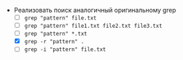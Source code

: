 - Реализовать поиск аналогичный оригинальному grep
    - [ ] `grep "pattern" file.txt`
    - [ ] `grep "pattern" file1.txt file2.txt file3.txt`
    - [ ] `grep "pattern" *.txt`
    - [x] `grep -r "pattern" .`
    - [ ] `grep -i "pattern" file.txt`